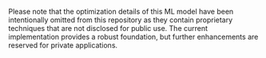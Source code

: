 Please note that the optimization details of this ML model have been intentionally omitted from this repository as they contain proprietary techniques that are not disclosed for public use. The current implementation provides a robust foundation, but further enhancements are reserved for private applications.

